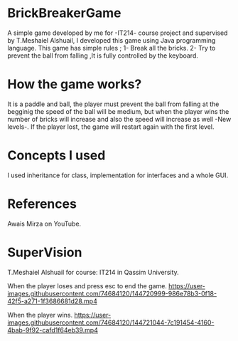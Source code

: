 # BrickBreakerGame
A simple game developed by me for -IT214- course project and supervised by T.Meshaiel Alshuail, 
I developed this game using Java programming language. 
This game has simple rules ; 
1- Break all the bricks.
2- Try to prevent the ball from falling
,It is fully controlled by the keyboard.


# How the game works?
It is a paddle and ball, the player must prevent the ball from falling
at the begginig the speed of the ball will be medium, but when the player wins
the number of bricks will increase and also the speed will increase as well -New levels-.
If the player lost, the game will restart again with the first level.

# Concepts I used
I used inheritance for class, implementation for interfaces and a whole GUI. 

# References
Awais Mirza on YouTube.

# SuperVision 
T.Meshaiel Alshuail for course: IT214 in Qassim University.

When the player loses and press esc to end the game.
https://user-images.githubusercontent.com/74684120/144720999-986e78b3-0f18-42f5-a271-1f3686681d28.mp4



When the player wins.
https://user-images.githubusercontent.com/74684120/144721044-7c191454-4160-4bab-9f92-cafd1f64eb39.mp4


